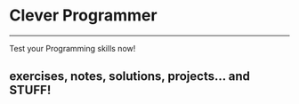# Clever Programmer
---
Test your Programming skills now! 
## exercises, notes, solutions, projects... and STUFF!
